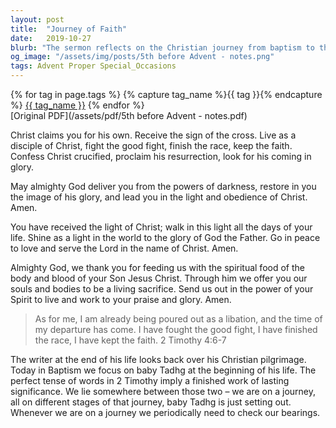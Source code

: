 ```yaml
---
layout: post
title:  "Journey of Faith"
date:   2019-10-27
blurb: "The sermon reflects on the Christian journey from baptism to the end of life, using the metaphor of a race. It emphasizes the importance of living as a disciple of Christ, fighting the good fight, and keeping the faith. The sermon also highlights the significance of baptism as the starting point of this journey, with a special focus on baby Tadhg's baptism."
og_image: "/assets/img/posts/5th before Advent - notes.png"
tags: Advent Proper Special_Occasions
---    
```

<div class="tag-pills">
  {% for tag in page.tags %}
    {% capture tag_name %}{{ tag }}{% endcapture %}
    <a href="{{ site.baseurl }}/tag/{{ tag_name }}" class="tag-pill">{{ tag_name }}</a>
  {% endfor %}
</div>
[Original PDF](/assets/pdf/5th before Advent - notes.pdf)

Christ claims you for his own.
Receive the sign of the cross.
Live as a disciple of Christ,
fight the good fight,
finish the race, keep the faith.
Confess Christ crucified,
proclaim his resurrection,
look for his coming in glory.

May almighty God deliver you from the powers of darkness,
restore in you the image of his glory,
and lead you in the light and obedience of Christ. Amen.

You have received the light of Christ;
walk in this light all the days of your life.
Shine as a light in the world
to the glory of God the Father.
Go in peace to love and serve the Lord
in the name of Christ. Amen.

Almighty God,
we thank you for feeding us
with the spiritual food
of the body and blood of your Son Jesus Christ.
Through him we offer you our souls and bodies
to be a living sacrifice.
Send us out in the power of your Spirit
to live and work to your praise and glory. Amen.

> As for me, I am already being poured out as a libation, and the time of my departure
has come. I have fought the good fight, I have finished the race, I
have kept the faith. 2 Timothy 4:6-7

The writer at the end of his life looks back over his Christian pilgrimage. Today in Baptism we focus on baby Tadhg at the beginning of his life. The perfect tense of words in 2 Timothy imply a finished work of lasting significance. We lie somewhere between those two – we are on a journey, all on different stages of that journey, baby Tadhg is just setting out. Whenever we are on a journey we periodically need to check our bearings.
